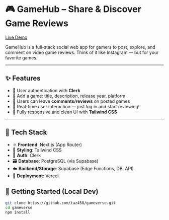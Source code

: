 # 🎮 GameHub – Share & Discover Game Reviews

[Live Demo](https://week09-final-project.vercel.app)

GameHub is a full-stack social web app for gamers to post, explore, and comment on video game reviews. Think of it like Instagram — but for your favorite games.

---

## ✨ Features

- 🔐 User authentication with **Clerk**
- 📝 Add a game: title, description, release year, platform
- 💬 Users can leave **comments/reviews** on posted games
- 👥 Real-time user interaction — just log in and start reviewing!
- 🎨 Fully responsive and clean UI with **Tailwind CSS**

---

## 🔧 Tech Stack

- ⚛️ **Frontend**: Next.js (App Router)
- 🎨 **Styling**: Tailwind CSS
- 🔐 **Auth**: Clerk
- 🗃️ **Database**: PostgreSQL (via Supabase)
- ☁️ **Backend/Storage**: Supabase (Edge Functions, DB, API)
- 🚀 **Deployment**: Vercel


## 🚀 Getting Started (Local Dev)

```bash
git clone https://github.com/taz458/gameverse.git
cd gameverse
npm install

